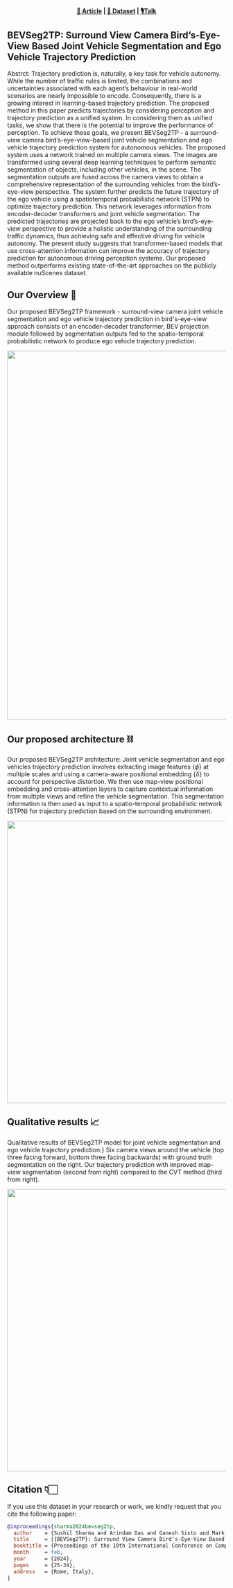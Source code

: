 

<p align="center">
    <h4 align="center"><a href="https://library.imaging.org/ei/articles/36/17/AVM-115">📑 Article</a>  | <a href="https://drive.google.com/drive/folders/1JPb64bGV88ymZkJrUBaKQg12tToZVF7T?usp=sharing">📂 Dataset</a> | <a href="https://docs.google.com/presentation/d/1R7yt0BJVVkZIXfyz3MIcuNJkGIw8Z_Vk/edit#slide=id.p1">🎙️Talk</a>    </h4> 
</p>

## BEVSeg2TP: Surround View Camera Bird’s-Eye-View Based Joint Vehicle Segmentation and Ego Vehicle Trajectory Prediction




Abstrct: Trajectory prediction is, naturally, a key task for vehicle autonomy. While the number of traffic rules is limited, the combinations and uncertainties associated with each agent’s behaviour in real-world scenarios are nearly impossible to encode. Consequently, there is a growing interest in learning-based trajectory prediction. The proposed method in this paper predicts trajectories by considering perception and trajectory prediction as a unified system. In considering them as unified tasks, we show that there is the potential to improve the performance of perception. To achieve these goals, we present BEVSeg2TP - a surround-view camera bird’s-eye-view-based joint vehicle segmentation and ego vehicle trajectory prediction system for autonomous vehicles. The proposed system uses a network trained on multiple camera views. The images are transformed using several deep learning techniques to perform semantic segmentation of objects, including other vehicles, in the scene. The segmentation outputs are fused across the camera views to obtain a comprehensive representation of the surrounding vehicles from the bird’s-eye-view perspective. The system further predicts the future trajectory of the ego vehicle using a spatiotemporal probabilistic network (STPN) to optimize trajectory prediction. This network leverages information from encoder-decoder transformers and joint vehicle segmentation. The predicted trajectories are projected back to the ego vehicle’s bird’s-eye-view perspective to provide a holistic understanding of the surrounding traffic dynamics, thus achieving safe and effective driving for vehicle autonomy. The present study suggests that transformer-based models that use cross-attention information can improve the accuracy of trajectory prediction for autonomous driving perception systems. Our proposed method outperforms existing state-of-the-art approaches on the publicly available nuScenes dataset.

## Our Overview 📑
Our proposed BEVSeg2TP framework - surround-view camera joint vehicle segmentation and ego vehicle trajectory prediction in bird's-eye-view approach consists of an encoder-decoder transformer, BEV projection module followed by segmentation outputs fed to the spatio-temporal probabilistic network to produce ego vehicle trajectory prediction.

<img src="https://github.com/sharmasushil/BEVSeg2TP/assets/70905483/7fadf884-cfd6-4ce0-ad8b-3b33cf593c45" width ="850">

## Our proposed architecture ⛓️
Our proposed BEVSeg2TP architecture:  Joint vehicle segmentation and ego vehicles trajectory prediction involves extracting image features $\{ \phi\}$ at multiple scales and using a camera-aware positional embedding $\{ \delta\}$ to account for perspective distortion. We then use map-view positional embedding and cross-attention layers to capture contextual information from multiple views and refine the vehicle segmentation. This segmentation information is then used as input to a spatio-temporal probabilistic network (STPN) for trajectory prediction based on the surrounding environment.


<img src="https://github.com/sharmasushil/BEVSeg2TP/assets/70905483/a7803afc-8507-4462-83c4-c979f5a7ceb2" width = "650">

## Qualitative results 📈

Qualitative results of BEVSeg2TP model for joint vehicle segmentation and ego vehicle trajectory prediction:} Six camera views around the vehicle (top three facing forward, bottom three facing backwards) with ground truth segmentation on the right. Our trajectory prediction with improved map-view segmentation (second from right) compared to the CVT  method (third from right).

<img src="https://github.com/sharmasushil/BEVSeg2TP/assets/70905483/e1796ce0-9cdb-4481-a3ed-5fbbff1acaef" width ="650">


## Citation 👇🏻
If you use this dataset in your research or work, we kindly request that you cite the following paper:

```BibTeX
@inproceedings{sharma2024bevseg2tp,
  author    = {Sushil Sharma and Arindam Das and Ganesh Sistu and Mark Halton and Ciaran Eising},
  title     = {{BEVSeg2TP}: Surround View Camera Bird's-Eye-View Based Joint Vehicle Segmentation and Ego Vehicle Trajectory Prediction},
  booktitle = {Proceedings of the 19th International Conference on Computer Vision Theory and Applications (VISAPP)},
  month     = feb,
  year      = {2024},
  pages     = {25-34},
  address   = {Rome, Italy},
}

```

